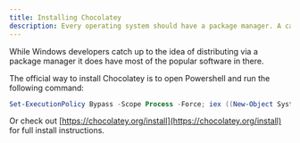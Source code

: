 ```yaml
---
title: Installing Chocolatey
description: Every operating system should have a package manager. A canonical way to install any piece of software. Windows has [Chocolatey](https://chocolatey.org).
---
```


While Windows developers catch up to the idea of distributing via a package
manager it does have most of the popular software in there.

The official way to install Chocolatey is to open Powershell and run the
following command:

```powershell
Set-ExecutionPolicy Bypass -Scope Process -Force; iex ((New-Object System.Net.WebClient).DownloadString('https://chocolatey.org/install.ps1'))
```

Or check out [https://chocolatey.org/install](https://chocolatey.org/install)
for full install instructions.
